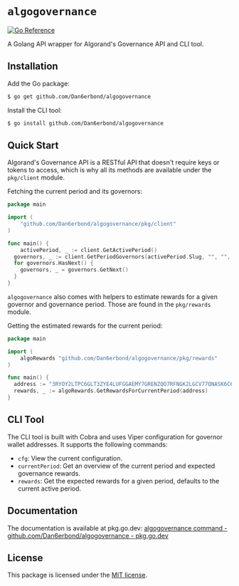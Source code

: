 # `algogovernance`

[![Go Reference](https://pkg.go.dev/badge/github.com/Dan6erbond/algogovernance.svg)](https://pkg.go.dev/github.com/Dan6erbond/algogovernance)

A Golang API wrapper for Algorand's Governance API and CLI tool.

## Installation

Add the Go package:

```bash
$ go get github.com/Dan6erbond/algogovernance
```

Install the CLI tool:

```bash
$ go install github.com/Dan6erbond/algogovernance
```

## Quick Start

Algorand's Governance API is a RESTful API that doesn't require keys or tokens to access, which is why all its methods are available under the `pkg/client` module.

Fetching the current period and its governors:

```go
package main

import (
	"github.com/Dan6erbond/algogovernance/pkg/client"
)

func main() {
	activePeriod, _ := client.GetActivePeriod()
  governors, _ := client.GetPeriodGovernors(activePeriod.Slug, "", "", "", "cursor", "", "", "")
  for governors.HasNext() {
    governors, _ = governors.GetNext()
  }
}
```

`algogovernance` also comes with helpers to estimate rewards for a given governor and governance period. Those are found in the `pkg/rewards` module.

Getting the estimated rewards for the current period:

```go
package main

import (
	algoRewards "github.com/Dan6erbond/algogovernance/pkg/rewards"
)

func main() {
  address := "3RYOY2LTPC6GLT3ZYE4LUFGGAEMY7GRENZQO7RFNGK2LGCV77QNASK6C6Y"
  rewards, _ := algoRewards.GetRewardsForCurrentPeriod(address)
}
```

## CLI Tool

The CLI tool is built with Cobra and uses Viper configuration for governor wallet addresses. It supports the following commands:

- `cfg`: View the current configuration.
- `currentPeriod`: Get an overview of the current period and expected governance rewards.
- `rewards`: Get the expected rewards for a given period, defaults to the current active period.

## Documentation

The documentation is available at pkg.go.dev: [algogovernance command - github.com/Dan6erbond/algogovernance - pkg.go.dev](https://pkg.go.dev/github.com/Dan6erbond/algogovernance)

## License

This package is licensed under the [MIT license](./LICENSE).
